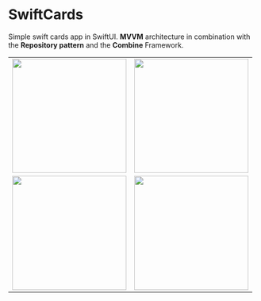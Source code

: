 # SwiftCards

Simple swift cards app in SwiftUI.
**MVVM** architecture in combination with the **Repository pattern** and the **Combine** Framework.

<table border=0>
    <tr>
        <td>
           <img src=https://github.com/sageibra/SwiftCards/blob/main/screenshots/1.png width=230 align=center>
        </td>
        <td>
          <img src=https://github.com/sageibra/SwiftCards/blob/main/screenshots/2.png width=230 align=center>
        </td>
      </tr>
      <tr>
      <td>
          <img src=https://github.com/sageibra/SwiftCards/blob/main/screenshots/3.png width=230 align=center>
        </td>
      <td>
          <img src=https://github.com/sageibra/SwiftCards/blob/main/screenshots/4.png width=230 align=center>
        </td>
    </tr>
</table>
